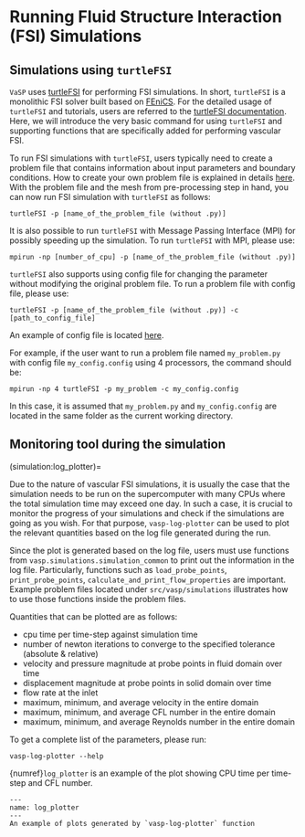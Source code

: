 # Running Fluid Structure Interaction (FSI) Simulations

## Simulations using `turtleFSI`

`VaSP` uses [turtleFSI](https://github.com/KVSlab/turtleFSI) for performing FSI simulations. In short, `turtleFSI` is a monolithic FSI solver built based on [FEniCS](https://fenicsproject.org). For the detailed usage of `turtleFSI` and tutorials, users are referred to the [turtleFSI documentation](https://turtlefsi2.readthedocs.io/en/latest/). Here, we will introduce the very basic command for using `turtleFSI` and supporting functions that are specifically added for performing vascular FSI. 

To run FSI simulations with `turtleFSI`, users typically need to create a problem file that contains information about input parameters and boundary conditions. How to create your own problem file is explained in details [here](https://turtlefsi2.readthedocs.io/en/latest/using_turtleFSI.html#create-your-own-problem-file). With the problem file and the mesh from pre-processing step in hand, you can now run FSI simulation with `turtleFSI` as follows:

```console
turtleFSI -p [name_of_the_problem_file (without .py)]
```

It is also possible to run `turtleFSI` with Message Passing Interface (MPI) for possibly speeding up the simulation. To run `turtleFSI` with MPI, please use:

```console
mpirun -np [number_of_cpu] -p [name_of_the_problem_file (without .py)]
```

`turtleFSI` also supports using config file for changing the parameter without modifying the original problem file. To run a problem file with config file, please use:

```console
turtleFSI -p [name_of_the_problem_file (without .py)] -c [path_to_config_file]
```

An example of config file is located [here](https://github.com/KVSlab/turtleFSI/tree/master/docs/examples).

For example, if the user want to run a problem file named `my_problem.py` with config file `my_config.config` using 4 processors, the command should be:

```console
mpirun -np 4 turtleFSI -p my_problem -c my_config.config
```

In this case, it is assumed that `my_problem.py` and `my_config.config` are located in the same folder as the current working directory.

## Monitoring tool during the simulation
(simulation:log_plotter)=

Due to the nature of vascular FSI simulations, it is usually the case that the simulation needs to be run on the supercomputer with many CPUs where the total simulation time may exceed one day. In such a case, it is crucial to monitor the progress of your simulations and check if the simulations are going as you wish. For that purpose, `vasp-log-plotter` can be used to plot the relevant quantities based on the log file generated during the run. 

Since the plot is generated based on the log file, users must use functions from `vasp.simulations.simulation_common` to print out the information in the log file. Particularly, functions such as `load_probe_points`, 
`print_probe_points`, `calculate_and_print_flow_properties` are important. Example problem files located under `src/vasp/simulations` illustrates how to use those functions inside the problem files.

Quantities that can be plotted are as follows:

<ul>
  <li> cpu time per time-step against simulation time </li>
  <li> number of newton iterations to converge to the specified tolerance (absolute & relative)</li>
  <li> velocity and pressure magnitude at probe points in fluid domain over time</li>
  <li> displacement magnitude at probe points in solid domain over time</li>
  <li> flow rate at the inlet</li>
  <li> maximum, minimum, and average velocity in the entire domain </li>
  <li> maximum, minimum, and average CFL number in the entire domain </li>
  <li> maximum, minimum, and average Reynolds number in the entire domain </li>
</ul>

To get a complete list of the parameters, please run:

```console
vasp-log-plotter --help
```

{numref}`log_plotter` is an example of the plot showing CPU time per time-step and CFL number.

```{figure} figures/log_plotter.png
---
name: log_plotter
---
An example of plots generated by `vasp-log-plotter` function
```